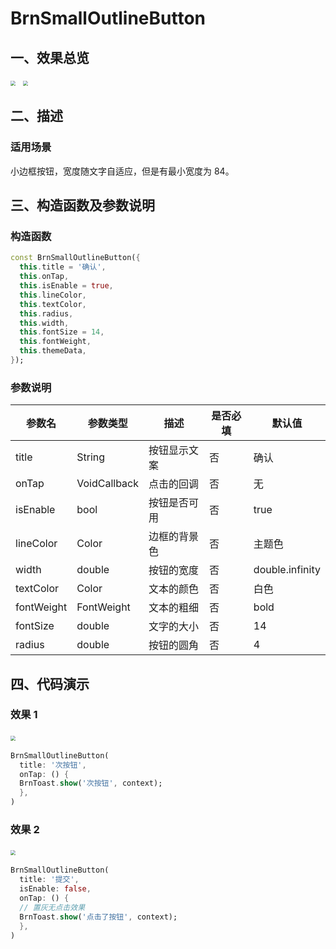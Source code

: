 # BrnSmallOutlineButton

## 一、效果总览

<img src="./img/BrnSmallOutlineButton.png" style="zoom:50%;" />&nbsp;&nbsp;
<img src="./img/BrnSmallOutlineButtonDisabled.png" style="zoom:50%;" />

## 二、描述

### 适用场景

小边框按钮，宽度随文字自适应，但是有最小宽度为 84。

## 三、构造函数及参数说明

### 构造函数

```dart
const BrnSmallOutlineButton({
  this.title = '确认',
  this.onTap,
  this.isEnable = true,
  this.lineColor,
  this.textColor,
  this.radius,
  this.width,
  this.fontSize = 14,
  this.fontWeight,
  this.themeData,
});
```

### 参数说明

| 参数名     | 参数类型     | 描述         | 是否必填 | 默认值          |
| ---------- | ------------ | ------------ | -------- | --------------- |
| title      | String       | 按钮显示文案 | 否       | 确认            |
| onTap      | VoidCallback | 点击的回调   | 否       | 无              |
| isEnable   | bool         | 按钮是否可用 | 否       | true            |
| lineColor  | Color        | 边框的背景色 | 否       | 主题色          |
| width      | double       | 按钮的宽度   | 否       | double.infinity |
| textColor  | Color        | 文本的颜色   | 否       | 白色            |
| fontWeight | FontWeight   | 文本的粗细   | 否       | bold            |
| fontSize   | double       | 文字的大小   | 否       | 14              |
| radius     | double       | 按钮的圆角   | 否       | 4               |

## 四、代码演示

### 效果 1

<img src="./img/BrnSmallOutlineButton.png" style="zoom:50%;" />&nbsp;

```dart
BrnSmallOutlineButton(
  title: '次按钮',
  onTap: () {
  BrnToast.show('次按钮', context);
  },
)
```

### 效果 2

<img src="./img/BrnSmallOutlineButtonDisabled.png" style="zoom: 50%;" />&nbsp;

```dart
BrnSmallOutlineButton(
  title: '提交',
  isEnable: false,
  onTap: () {
  // 置灰无点击效果
  BrnToast.show('点击了按钮', context);
  },
)
```
